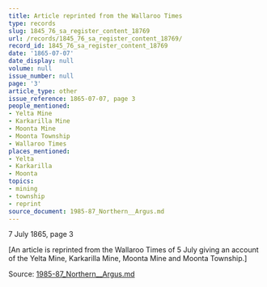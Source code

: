 ```yaml
---
title: Article reprinted from the Wallaroo Times
type: records
slug: 1845_76_sa_register_content_18769
url: /records/1845_76_sa_register_content_18769/
record_id: 1845_76_sa_register_content_18769
date: '1865-07-07'
date_display: null
volume: null
issue_number: null
page: '3'
article_type: other
issue_reference: 1865-07-07, page 3
people_mentioned:
- Yelta Mine
- Karkarilla Mine
- Moonta Mine
- Moonta Township
- Wallaroo Times
places_mentioned:
- Yelta
- Karkarilla
- Moonta
topics:
- mining
- township
- reprint
source_document: 1985-87_Northern__Argus.md
---
```


7 July 1865, page 3

[An article is reprinted from the Wallaroo Times of 5 July giving an account of the Yelta Mine, Karkarilla Mine, Moonta Mine and Moonta Township.]

Source: [1985-87_Northern__Argus.md](/downloads/markdown/1985-87_Northern__Argus.md)
